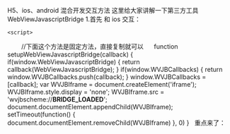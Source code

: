 H5、ios、android 混合开发交互方法
这里给大家讲解一下第三方工具 WebViewJavascriptBridge
1.首先 和 ios 交互：

    <script>
         //下面这个方法是固定方法，直接复制就可以
      function setupWebViewJavascriptBridge(callback) {
        if(window.WebViewJavascriptBridge) {
          return callback(WebViewJavascriptBridge);
        }
        if(window.WVJBCallbacks) {
          return window.WVJBCallbacks.push(callback);
        }
        window.WVJBCallbacks = [callback];
        var WVJBIframe = document.createElement('iframe');
        WVJBIframe.style.display = 'none';
        WVJBIframe.src = 'wvjbscheme://__BRIDGE_LOADED__';
        document.documentElement.appendChild(WVJBIframe);
        setTimeout(function() {
          document.documentElement.removeChild(WVJBIframe)
        }, 0)
      }
    </script>
   
重点来了：
